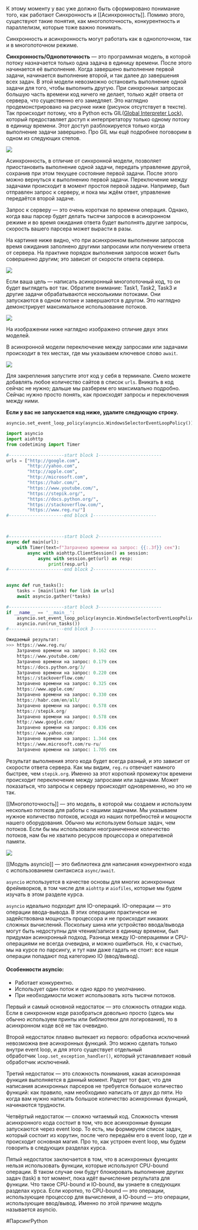 К этому моменту у вас уже должно быть сформировано понимание того, как работают Синхронность и [[Асинхронность]]. Помимо этого, существуют такие понятия, как многопоточность, конкурентность и параллелизм, которые тоже важно понимать.

Синхронность и асинхронность могут работать как в однопоточном, так и в многопоточном режиме.

**Синхронность/Однопоточность** — это программная модель, в которой потоку назначается только одна задача в единицу времени. После этого начинается её выполнение. Когда завершено выполнение первой задачи, начинается выполнение второй, и так далее до завершения всех задач. В этой модели невозможно остановить выполнение одной задачи для того, чтобы выполнить другую. При синхронных запросах большую часть времени код ничего не делает, только ждёт ответа от сервера, что существенно его замедляет. Это наглядно продемонстрировано на рисунке ниже (рисунок отсутствует в тексте). Так происходит потому, что в Python есть GIL([Global Interpreter Lock](https://ru.wikipedia.org/wiki/%D0%93%D0%BB%D0%BE%D0%B1%D0%B0%D0%BB%D1%8C%D0%BD%D0%B0%D1%8F_%D0%B1%D0%BB%D0%BE%D0%BA%D0%B8%D1%80%D0%BE%D0%B2%D0%BA%D0%B0_%D0%B8%D0%BD%D1%82%D0%B5%D1%80%D0%BF%D1%80%D0%B5%D1%82%D0%B0%D1%82%D0%BE%D1%80%D0%B0)), который предоставляет доступ к интерпретатору только одному потоку в единицу времени. Этот доступ разблокируется только когда выполнение задачи завершено. Про GIL мы ещё подробнее поговорим в одном из следующих степов.

![](https://ucarecdn.com/87a4ecd0-0476-4141-9256-32bc5a79658b/)

Асинхронность, в отличие от синхронной модели, позволяет приостановить выполнение одной задачи, передать управление другой, сохранив при этом текущее состояние первой задачи. После этого можно вернуться к выполнению первой задачи. Переключение между задачами происходит в момент простоя первой задачи. Например, был отправлен запрос к серверу, и пока мы ждём ответ, управление передаётся второй задаче.

Запрос к серверу — это очень короткая по времени операция. Однако, когда ваш парсер будет делать тысячи запросов в асинхронном режиме и во время ожидания ответа будет выполнять другие запросы, скорость вашего парсера может вырасти в разы.

На картинке ниже видно, что при асинхронном выполнении запросов время ожидания заполнено другими запросами или получением ответа от сервера. На практике порядок выполнения запросов может быть совершенно другим; это зависит от скорости ответа сервера.

![](https://ucarecdn.com/31e5ce86-a928-4327-9c23-164b81473937/)

Если ваша цель — написать асинхронный многопоточный код, то он будет выглядеть вот так. Обратите внимание: Task1, Task2, Task3 и другие задачи обрабатываются несколькими потоками. Они запускаются в одном потоке и завершаются в другом. Это наглядно демонстрирует максимальное использование потоков.

![](https://ucarecdn.com/f35f51d0-76d9-4e82-8015-5de0e0339e3e/)

На изображении ниже наглядно изображено отличие двух этих моделей.

В асинхронной модели переключение между запросами или задачами происходит в тех местах, где мы указываем ключевое слово `await`.

![](https://ucarecdn.com/2bd61aaa-7043-492f-87ae-b7263e29d0b1/)

Для закрепления запустите этот код у себя в терминале. Смело можете добавлять любое количество сайтов в список `urls`. Вникать в код сейчас не нужно; дальше мы разберем его максимально подробно. Сейчас нужно просто понять, как происходят запросы и переключения между ними.

**Если у вас не запускается код ниже, удалите следующую строку.**

```
asyncio.set_event_loop_policy(asyncio.WindowsSelectorEventLoopPolicy())
```

```python
import asyncio
import aiohttp
from codetiming import Timer

#---------------------start block 1------------------------
urls = ["http://google.com",
        "http://yahoo.com",
        "http://apple.com",
        "http://microsoft.com",
        "https://habr.com/",
        "https://www.youtube.com/",
        "https://stepik.org/",
        "https://docs.python.org/",
        "https://stackoverflow.com/",
        "https://www.reg.ru/"]
#---------------------end block 1------------------------



#---------------------start block 2------------------------
async def main(url):
    with Timer(text=f"Затрачено времени на запрос: {{:.3f}} сек"):
        async with aiohttp.ClientSession() as session:
            async with session.get(url) as resp:
                print(resp.url)
#---------------------end block 2------------------------


async def run_tasks():
    tasks = [main(link) for link in urls]
    await asyncio.gather(*tasks)

#---------------------start block 3------------------------
if __name__ == '__main__':
    asyncio.set_event_loop_policy(asyncio.WindowsSelectorEventLoopPolicy())
    asyncio.run(run_tasks())
#---------------------end block 3------------------------

Ожидаемый результат:
>>> https://www.reg.ru/
    Затрачено времени на запрос: 0.162 сек
    https://www.youtube.com/
    Затрачено времени на запрос: 0.179 сек
    https://docs.python.org/3/
    Затрачено времени на запрос: 0.220 сек
    https://stackoverflow.com/
    Затрачено времени на запрос: 0.325 сек
    https://www.apple.com/
    Затрачено времени на запрос: 0.330 сек
    https://habr.com/en/all/
    Затрачено времени на запрос: 0.578 сек
    https://stepik.org/
    Затрачено времени на запрос: 0.578 сек
    http://www.google.com/
    Затрачено времени на запрос: 0.836 сек
    https://www.yahoo.com/
    Затрачено времени на запрос: 1.344 сек
    https://www.microsoft.com/ru-ru/
    Затрачено времени на запрос: 1.705 сек
```

Результат выполнения этого кода будет всегда разный, и это зависит от скорости ответа сервера. Как мы видим, `reg.ru` отвечает намного быстрее, чем `stepik.org`. Именно за этот короткий промежуток времени происходит переключение между запросами или задачами. Может показаться, что запросы к серверу происходят одновременно, но это не так.

[[Многопоточность]] — это модель, в которой мы создаем и используем несколько потоков для работы с нашими задачами. Мы указываем нужное количество потоков, исходя из наших потребностей и мощности нашего оборудования. Обычно мы используем больше задач, чем потоков. Если бы мы использовали неограниченное количество потоков, нам бы не хватило ресурсов процессора и оперативной памяти.



![](https://ucarecdn.com/d5a61e97-c92f-4281-a3fc-1900d02a6f66/)

[[Модуль asyncio]] — это библиотека для написания конкурентного кода с использованием синтаксиса `async/await`.

`asyncio` используется в качестве основы для многих асинхронных фреймворков, в том числе для `aiohttp` и `aiofiles`, которые мы будем изучать в этом разделе курса.

`asyncio` идеально подходит для IO-операций. IO-операции — это операции ввода-вывода. В этих операциях практически не задействована мощность процессора и не происходит никаких сложных вычислений. Поскольку шина или устройство ввода/вывода могут быть недоступны для чтения/записи в единицу времени, был придуман асинхронный подход. Разница между IO-операциями и CPU-операциями не всегда очевидна, и можно ошибиться. Но, к счастью, мы на курсе по парсингу, и тут нам даже гадать не стоит: все наши операции попадают под категорию IO (ввод/вывод).

#### Особенности asyncio:

- Работает конкурентно.
- Использует один поток и одно ядро по умолчанию.
- При необходимости может использовать хоть тысячи потоков.

Первый и самый основной недостаток — это сложность отладки кода. Если в синхронном коде разобраться довольно просто (здесь мы обычно используем принты или библиотеки для логирования), то в асинхронном коде всё не так очевидно.

Второй недостаток плавно вытекает из первого: обработка исключений невозможна вне асинхронных функций. Это можно сделать только внутри event loop, и для этого существует отдельный обработчик `loop.set_exception_handler()`, который устанавливает новый обработчик исключений.

Третий недостаток — это сложность понимания, какая асинхронная функция выполняется в данный момент. Радует тот факт, что для написания асинхронных парсеров не требуется большое количество функций: как правило, нам необходимо написать от двух до пяти. Но когда вам нужно написать большое количество асинхронных функций, начинаются трудности.

Четвёртый недостаток — сложно читаемый код. Сложность чтения асинхронного кода состоит в том, что все асинхронные функции запускаются через event loop. То есть, мы формируем список задач, который состоит из корутин, после чего передаём его в event loop, где и происходит основная магия. Про то, как устроен event loop, мы будем говорить в следующих разделах курса.

Пятый недостаток заключается в том, что в асинхронных функциях нельзя использовать функции, которые используют CPU-bound операции. В таком случае они будут блокировать выполнение других задач (task) в тот момент, пока идёт вычисление результата для функции. Что такое CPU-bound и IO-bound, вы узнаете в следующих разделах курса. Если коротко, то CPU-bound — это операции, использующие процессор для вычисления, а IO-bound — это операции, использующие ввод/вывод. Именно по этой причине модуль называется asyncio.

#ПарсингPython 